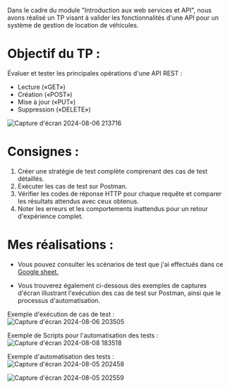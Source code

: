 Dans le cadre du module "Introduction aux web services et API", nous avons réalisé un TP visant à valider les fonctionnalités d'une API pour un système de gestion de location de véhicules.

# Objectif du TP :

Évaluer et tester les principales opérations d'une API REST :

* Lecture («GET»)
* Création («POST»)
* Mise à jour («PUT»)
* Suppression («DELETE»)
  
![Capture d'écran 2024-08-06 213716](https://github.com/user-attachments/assets/877b8f7a-ff27-42fa-8590-8b9663b49dfd)

# Consignes : 

1. Créer une stratégie de test complète comprenant des cas de test détaillés.
2. Exécuter les cas de test sur Postman.
3. Vérifier les codes de réponse HTTP pour chaque requête et comparer les résultats attendus avec ceux obtenus.
4. Noter les erreurs et les comportements inattendus pour un retour d'expérience complet.

# Mes réalisations :
* Vous pouvez consulter les scénarios de test que j'ai effectués dans ce [Google sheet.](https://docs.google.com/spreadsheets/d/1HRS_lkFymDEF0G-zT_OSjWwb0k3PUhypqANurQVzRUs/edit?usp=sharing)

* Vous trouverez également ci-dessous des exemples de captures d'écran illustrant l'exécution des cas de test sur Postman, ainsi que le processus d'automatisation.

Exemple d'exécution de cas de test :
![Capture d'écran 2024-08-06 203505](https://github.com/user-attachments/assets/306986a3-7fed-4e09-884c-daee7e776c30)

Exemple de Scripts pour l'automatisation des tests : 
![Capture d'écran 2024-08-08 183518](https://github.com/user-attachments/assets/c15b8ff4-e0dc-4046-a26d-31456cdef2af)

Exemple d'automatisation des tests :
![Capture d'écran 2024-08-05 202458](https://github.com/user-attachments/assets/b2b962b6-93d9-4358-a63e-abcb607316c2)

![Capture d'écran 2024-08-05 202559](https://github.com/user-attachments/assets/5ce1943c-a2f1-49da-8706-a26848ca98a0)



